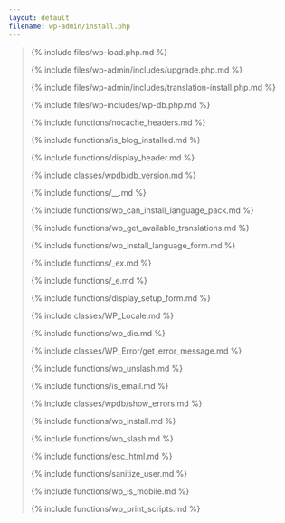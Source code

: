 ```yaml
---
layout: default
filename: wp-admin/install.php
---
```


<blockquote>

{% include files/wp-load.php.md %}

{% include files/wp-admin/includes/upgrade.php.md %}

{% include files/wp-admin/includes/translation-install.php.md %}

{% include files/wp-includes/wp-db.php.md %}

{% include functions/nocache_headers.md %}

{% include functions/is_blog_installed.md %}

{% include functions/display_header.md %}

{% include classes/wpdb/db_version.md %}

{% include functions/__.md %}

{% include functions/wp_can_install_language_pack.md %}

{% include functions/wp_get_available_translations.md %}

{% include functions/wp_install_language_form.md %}



{% include functions/_ex.md %}

{% include functions/_e.md %}

{% include functions/display_setup_form.md %}

{% include classes/WP_Locale.md %}

{% include functions/wp_die.md %}

{% include classes/WP_Error/get_error_message.md %}

{% include functions/wp_unslash.md %}

{% include functions/is_email.md %}

{% include classes/wpdb/show_errors.md %}

{% include functions/wp_install.md %}

{% include functions/wp_slash.md %}

{% include functions/esc_html.md %}

{% include functions/sanitize_user.md %}

{% include functions/wp_is_mobile.md %}

{% include functions/wp_print_scripts.md %}

</blockquote>
